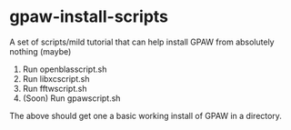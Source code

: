 # gpaw-install-scripts
A set of scripts/mild tutorial that can help install GPAW from absolutely nothing (maybe)
1. Run openblasscript.sh
2. Run libxcscript.sh
3. Run fftwscript.sh
4. (Soon) Run gpawscript.sh

The above should get one a basic working install of GPAW in a directory.
